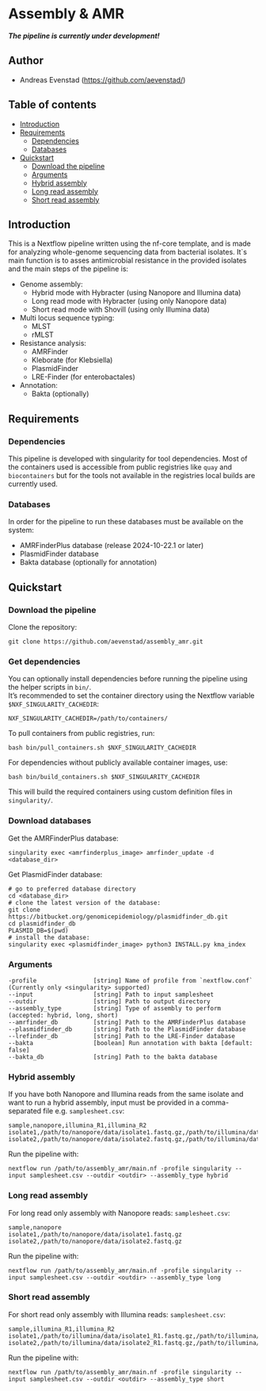 # Assembly & AMR
***The pipeline is currently under development!***
## Author
* Andreas Evenstad (https://github.com/aevenstad/)

## Table of contents
- [Introduction](#introduction)
- [Requirements](#requirements)
  - [Dependencies](#dependencies)
  - [Databases](#databases)
- [Quickstart](#quickstart)
  - [Download the pipeline](#download-the-pipeline)
  - [Arguments](#arguments)
  - [Hybrid assembly](#hybrid-assembly)
  - [Long read assembly](#long-read-assembly)
  - [Short read assembly](#short-read-assembly)


## Introduction
This is a Nextflow pipeline written using the nf-core template, and is made for analyzing whole-genome sequencing data from bacterial isolates.
It`s main function is to asses antimicrobial resistance in the provided isolates and the main steps of the pipeline is:
* Genome assembly:
  - Hybrid mode with Hybracter (using Nanopore and Illumina data)
  - Long read mode with Hybracter (using only Nanopore data)
  - Short read mode with Shovill (using only Illumina data)
* Multi locus sequence typing:
    - MLST
    - rMLST
* Resistance analysis:
    - AMRFinder
    - Kleborate (for Klebsiella)
    - PlasmidFinder
    - LRE-Finder (for enterobactales)
* Annotation:
    - Bakta (optionally)

## Requirements
### Dependencies
This pipeline is developed with singularity for tool dependencies. Most of the containers used is accessible from public registries like `quay` and `biocontainers`
but for the tools not available in the registries local builds are currently used.

### Databases
In order for the pipeline to run these databases must be available on the system:
* AMRFinderPlus database (release 2024-10-22.1 or later)
* PlasmidFinder database
* Bakta database (optionally for annotation)


## Quickstart

### Download the pipeline
Clone the repository:
```
git clone https://github.com/aevenstad/assembly_amr.git
```

### Get dependencies
You can optionally install dependencies before running the pipeline using the helper scripts in `bin/`.  
It’s recommended to set the container directory using the Nextflow variable `$NXF_SINGULARITY_CACHEDIR`:
```
NXF_SINGULARITY_CACHEDIR=/path/to/containers/
```
To pull containers from public registries, run:
```
bash bin/pull_containers.sh $NXF_SINGULARITY_CACHEDIR
```

For dependencies without publicly available container images, use:
```
bash bin/build_containers.sh $NXF_SINGULARITY_CACHEDIR
```
This will build the required containers using custom definition files in `singularity/`.

### Download databases
Get the AMRFinderPlus database:
```
singularity exec <amrfinderplus_image> amrfinder_update -d <database_dir>
```

Get PlasmidFinder database:
```
# go to preferred database directory
cd <database_dir>
# clone the latest version of the database:
git clone https://bitbucket.org/genomicepidemiology/plasmidfinder_db.git
cd plasmidfinder_db
PLASMID_DB=$(pwd)
# install the database:
singularity exec <plasmidfinder_image> python3 INSTALL.py kma_index
```

### Arguments
```
-profile                [string] Name of profile from `nextflow.conf` (Currently only <singularity> supported)
--input                 [string] Path to input samplesheet
--outdir                [string] Path to output directory
--assembly_type         [string] Type of assembly to perform  (accepted: hybrid, long, short)
--amrfinder_db          [string] Path to the AMRFinderPlus database
--plasmidfinder_db      [string] Path to the PlasmidFinder database
--lrefinder_db          [string] Path to the LRE-Finder database
--bakta                 [boolean] Run annotation with bakta [default: false]
--bakta_db              [string] Path to the bakta database
```

### Hybrid assembly
If you have both Nanopore and Illumina reads from the same isolate and want to run a hybrid assembly, input must be provided in a comma-separated file e.g. `samplesheet.csv`:
```
sample,nanopore,illumina_R1,illumina_R2
isolate1,/path/to/nanopore/data/isolate1.fastq.gz,/path/to/illumina/data/isolate1_R1.fastq.gz,/path/to/illumina/data/isolate1_R2.fastq.gz
isolate2,/path/to/nanopore/data/isolate2.fastq.gz,/path/to/illumina/data/isolate2_R1.fastq.gz,/path/to/illumina/data/isolate2_R2.fastq.gz
```

Run the pipeline with:
```
nextflow run /path/to/assembly_amr/main.nf -profile singularity --input samplesheet.csv --outdir <outdir> --assembly_type hybrid 
```

### Long read assembly
For long read only assembly with Nanopore reads:
`samplesheet.csv`:
```
sample,nanopore
isolate1,/path/to/nanopore/data/isolate1.fastq.gz
isolate2,/path/to/nanopore/data/isolate2.fastq.gz
```

Run the pipeline with:
```
nextflow run /path/to/assembly_amr/main.nf -profile singularity --input samplesheet.csv --outdir <outdir> --assembly_type long 
```

### Short read assembly
For short read only assembly with Illumina reads:
`samplesheet.csv`:
```
sample,illumina_R1,illumina_R2
isolate1,/path/to/illumina/data/isolate1_R1.fastq.gz,/path/to/illumina/data/isolate1_R2.fastq.gz
isolate2,/path/to/illumina/data/isolate2_R1.fastq.gz,/path/to/illumina/data/isolate2_R2.fastq.gz
```

Run the pipeline with:
```
nextflow run /path/to/assembly_amr/main.nf -profile singularity --input samplesheet.csv --outdir <outdir> --assembly_type short 
```

